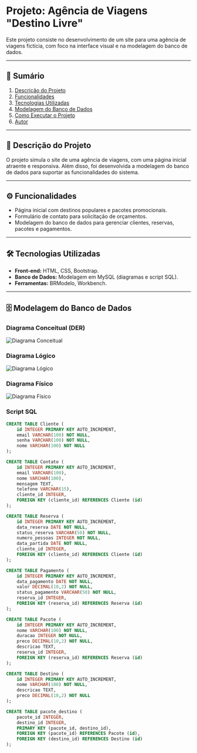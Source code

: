 # Projeto: Agência de Viagens "Destino Livre"

Este projeto consiste no desenvolvimento de um site para uma agência de viagens fictícia, com foco na interface visual e na modelagem do banco de dados.

---

## 📌 Sumário
1. [Descrição do Projeto](#-descrição-do-projeto)
2. [Funcionalidades](#-funcionalidades)
3. [Tecnologias Utilizadas](#-tecnologias-utilizadas)
4. [Modelagem do Banco de Dados](#-modelagem-do-banco-de-dados)
5. [Como Executar o Projeto](#-como-executar-o-projeto)
6. [Autor](#-autor)

---

## 🚀 Descrição do Projeto
O projeto simula o site de uma agência de viagens, com uma página inicial atraente e responsiva. Além disso, foi desenvolvida a modelagem do banco de dados para suportar as funcionalidades do sistema.

---

## ⚙️ Funcionalidades
- Página inicial com destinos populares e pacotes promocionais.
- Formulário de contato para solicitação de orçamentos.
- Modelagem do banco de dados para gerenciar clientes, reservas, pacotes e pagamentos.

---

## 🛠️ Tecnologias Utilizadas
- **Front-end:** HTML, CSS, Bootstrap.
- **Banco de Dados:** Modelagem em MySQL (diagramas e script SQL).
- **Ferramentas:** BRModelo, Workbench.

---

## 🗄️ Modelagem do Banco de Dados
### Diagrama Conceitual (DER)
![Diagrama Conceitual](link_para_imagem_do_diagrama_conceitual.png)

### Diagrama Lógico
![Diagrama Lógico](link_para_imagem_do_diagrama_logico.png)

### Diagrama Físico
![Diagrama Físico](link_para_imagem_do_diagrama_fisico.png)

### Script SQL
```sql
CREATE TABLE Cliente (
    id INTEGER PRIMARY KEY AUTO_INCREMENT,
    email VARCHAR(100) NOT NULL,
    senha VARCHAR(100) NOT NULL,
    nome VARCHAR(100) NOT NULL
);

CREATE TABLE Contato (
    id INTEGER PRIMARY KEY AUTO_INCREMENT,
    email VARCHAR(100),
    nome VARCHAR(100),
    mensagem TEXT,
    telefone VARCHAR(15),
    cliente_id INTEGER,
    FOREIGN KEY (cliente_id) REFERENCES Cliente (id)
);

CREATE TABLE Reserva (
    id INTEGER PRIMARY KEY AUTO_INCREMENT,
    data_reserva DATE NOT NULL,
    status_reserva VARCHAR(50) NOT NULL,
    numero_pessoas INTEGER NOT NULL,
    data_partida DATE NOT NULL,
    cliente_id INTEGER,
    FOREIGN KEY (cliente_id) REFERENCES Cliente (id)
);

CREATE TABLE Pagamento (
    id INTEGER PRIMARY KEY AUTO_INCREMENT,
    data_pagamento DATE NOT NULL,
    valor DECIMAL(10,2) NOT NULL,
    status_pagamento VARCHAR(50) NOT NULL,
    reserva_id INTEGER,
    FOREIGN KEY (reserva_id) REFERENCES Reserva (id)
);

CREATE TABLE Pacote (
    id INTEGER PRIMARY KEY AUTO_INCREMENT,
    nome VARCHAR(100) NOT NULL,
    duracao INTEGER NOT NULL,
    preco DECIMAL(10,2) NOT NULL,
    descricao TEXT,
    reserva_id INTEGER,
    FOREIGN KEY (reserva_id) REFERENCES Reserva (id)
);

CREATE TABLE Destino (
    id INTEGER PRIMARY KEY AUTO_INCREMENT,
    nome VARCHAR(100) NOT NULL,
    descricao TEXT,
    preco DECIMAL(10,2) NOT NULL
);

CREATE TABLE pacote_destino (
    pacote_id INTEGER,
    destino_id INTEGER,
    PRIMARY KEY (pacote_id, destino_id),
    FOREIGN KEY (pacote_id) REFERENCES Pacote (id),
    FOREIGN KEY (destino_id) REFERENCES Destino (id)
);
